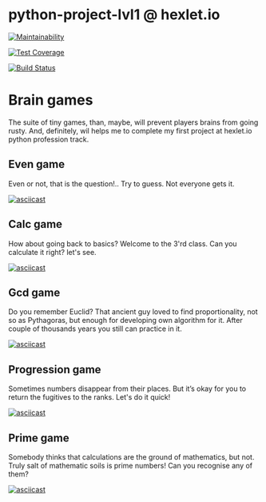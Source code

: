 # python-project-lvl1 @ hexlet.io

[![Maintainability](https://api.codeclimate.com/v1/badges/ce5816f0b43f6ce6a94b/maintainability)](https://codeclimate.com/github/aa989190f363e46d/python-project-lvl1/maintainability)

[![Test Coverage](https://api.codeclimate.com/v1/badges/ce5816f0b43f6ce6a94b/test_coverage)](https://codeclimate.com/github/aa989190f363e46d/python-project-lvl1/test_coverage)

[![Build Status](https://travis-ci.com/aa989190f363e46d/python-project-lvl1.svg?branch=master)](https://travis-ci.com/aa989190f363e46d/python-project-lvl1)

# Brain games

The suite of tiny games, than, maybe, will prevent players brains from going rusty. And, definitely, wil helps me to complete my first project at hexlet.io python profession track.

## Even game

Even or not, that is the question!.. Try to guess. Not everyone gets it.

[![asciicast](https://asciinema.org/a/w3Cp7sMIS1tK4xFIYSzhH3IOv.svg)](https://asciinema.org/a/w3Cp7sMIS1tK4xFIYSzhH3IOv)

## Calc game

How about going back to basics? Welcome to the 3'rd class. Can you calculate it right? let's see.

[![asciicast](https://asciinema.org/a/4LMu4tAztIyB1zuVAXP5PeAzh.svg)](https://asciinema.org/a/4LMu4tAztIyB1zuVAXP5PeAzh)

## Gcd game

Do you remember Euclid? That ancient guy loved to find proportionality, not so as Pythagoras, but enough for developing own algorithm for it. After couple of thousands years you still can practice in it. 

[![asciicast](https://asciinema.org/a/CBF1iZKsqgAJGu1w1BeMvOuOs.svg)](https://asciinema.org/a/CBF1iZKsqgAJGu1w1BeMvOuOs)

## Progression game

Sometimes numbers disappear from their places. But it’s okay for you to return the fugitives to the ranks. Let's do it quick!

[![asciicast](https://asciinema.org/a/XLBsq8PCQi4xcudgFHxRrPOgu.svg)](https://asciinema.org/a/XLBsq8PCQi4xcudgFHxRrPOgu)

## Prime game

Somebody thinks that calculations are the ground of mathematics, but not. Truly salt of mathematic soils is prime numbers! Can you recognise any of them?

[![asciicast](https://asciinema.org/a/8AUTdMWSv9UVmEbBLIxP9y5kC.svg)](https://asciinema.org/a/8AUTdMWSv9UVmEbBLIxP9y5kC)
